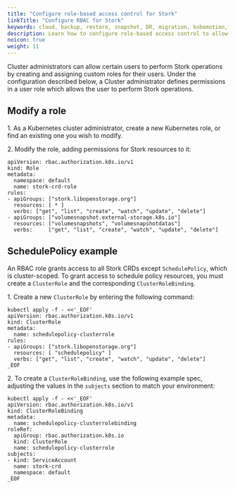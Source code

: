 ```yaml
---
title: "Configure role-based access control for Stork"
linkTitle: "Configure RBAC for Stork"
keywords: cloud, backup, restore, snapshot, DR, migration, kubemotion, stork, rbac, role, clusterrole
description: Learn how to configure role-based access control to allow your users to perform Stork operations.
noicon: true
weight: 11
---
```


Cluster administrators can allow certain users to perform Stork operations by creating and assigning custom roles for their users. Under the configuration described below, a Cluster administrator defines permissions in a user role which allows the user to perform Stork operations.

## Modify a role

1\. As a Kubernetes cluster administrator, create a new Kubernetes role, or find an existing one you wish to modify.

2\. Modify the role, adding permissions for Stork resources to it:

```text
apiVersion: rbac.authorization.k8s.io/v1
kind: Role
metadata:
  namespace: default
  name: stork-crd-role
rules:
- apiGroups: ["stork.libopenstorage.org"]
  resources: [ * ]
  verbs: ["get", "list", "create", "watch", "update", "delete"]
- apiGroups: ["volumesnapshot.external-storage.k8s.io"]
  resources: ["volumesnapshots", "volumesnapshotdatas"]
  verbs:     ["get", "list", "create", "watch", "update", "delete"]
```

## SchedulePolicy example

An RBAC role grants access to all Stork CRDs except `SchedulePolicy`, which is cluster-scoped. To grant access to schedule policy resources, you must create a `ClusterRole` and the corresponding `ClusterRoleBinding`.

1\. Create a new `ClusterRole` by entering the following command:

```text
kubectl apply -f - <<'_EOF'
apiVersion: rbac.authorization.k8s.io/v1
kind: ClusterRole
metadata:
  name: schedulepolicy-clusterrole
rules:
- apiGroups: ["stork.libopenstorage.org"]
  resources: [ "schedulepolicy" ]
  verbs: ["get", "list", "create", "watch", "update", "delete"]
_EOF
```

2\. To create a `ClusterRoleBinding`, use the following example spec, adjusting the values in the `subjects` section to match your environment:

```text
kubectl apply -f - <<'_EOF'
apiVersion: rbac.authorization.k8s.io/v1
kind: ClusterRoleBinding
metadata:
  name: schedulepolicy-clusterrolebinding
roleRef:
  apiGroup: rbac.authorization.k8s.io
  kind: ClusterRole
  name: schedulepolicy-clusterrole
subjects:
- kind: ServiceAccount
  name: stork-crd
  namespace: default
_EOF
```
